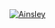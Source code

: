 <a href="https://discordbots.org/bot/479878802000969728" >
  <img src="https://discordbots.org/api/widget/479878802000969728.svg" alt="Ainsley" />
</a>
